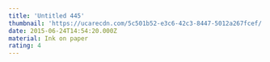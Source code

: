 ```yaml
---
title: 'Untitled 445'
thumbnail: 'https://ucarecdn.com/5c501b52-e3c6-42c3-8447-5012a267fcef/'
date: 2015-06-24T14:54:20.000Z
material: Ink on paper
rating: 4
---
```

